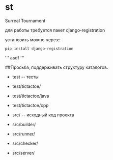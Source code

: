 st
==

Surreal Tournament 

для работы требуется пакет django-registration

установить можно через::
```
pip install django-registration
```
'''
asdf
'''

##Просьба, поддерживать структуру каталогов.
- test -- тесты
- test/tictactoe/ 
- test/tictactoe/java
- test/tictactoe/cpp

- src/ -- исходный код проекта
- src/builder/
- src/runner/
- src/checker/
- src/server/